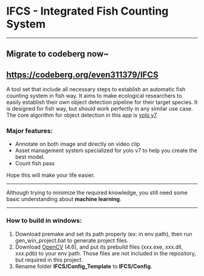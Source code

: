 # IFCS - Integrated Fish Counting System
---

## Migrate to codeberg now~
https://codeberg.org/even311379/IFCS
---

A tool set that include all necessary steps to establish an automatic fish counting system in fish way. It aims to make ecological researchers to easily establish their own object detection pipeline for their target species. It is designed for fish way, but should work perfectly in any similar use case. The core algorithm for object detection in this app is [yolo v7](https://github.com/WongKinYiu/yolov7). 

### Major features:
* Annotate on both image and directly on video clip
* Asset management system specialized for yolo v7 to help you create the best model.
* Count fish pass

Hope this will make your life easier. 
___
Although trying to minimize the required knowledge, you still need some basic understanding about **machine learning**.

___
### How to build in windows:

1. Download premake and set its path properly (ex: in env path), then run gen_win_project.bat to generate project files.
2. Download [OpenCV](https://opencv.org/releases/) (4.6), and put its prebuild files (xxx.exe, xxx.dll, xxx.pdb) to your env path. Those files are not included in the repository, but required in this project.
3. Rename folder **IFCS/Config_Template**  to **IFCS/Config**.

